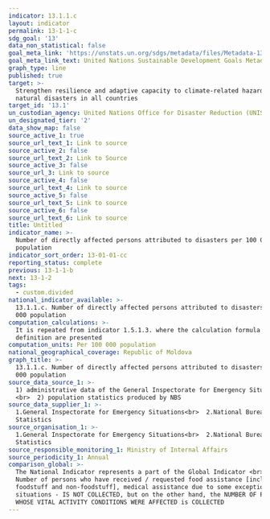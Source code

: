 ```yaml
---
indicator: 13.1.1.c
layout: indicator
permalink: 13-1-1-c
sdg_goal: '13'
data_non_statistical: false
goal_meta_link: 'https://unstats.un.org/sdgs/metadata/files/Metadata-13-01-01.pdf'
goal_meta_link_text: United Nations Sustainable Development Goals Metadata (PDF 224 KB)
graph_type: line
published: true
target: >-
  Strengthen resilience and adaptive capacity to climate-related hazards and
  natural disasters in all countries
target_id: '13.1'
un_custodian_agency: United Nations Office for Disaster Reduction (UNISDR)
un_designated_tier: '2'
data_show_map: false
source_active_1: true
source_url_text_1: Link to source
source_active_2: false
source_url_text_2: Link to Source
source_active_3: false
source_url_3: Link to source
source_active_4: false
source_url_text_4: Link to source
source_active_5: false
source_url_text_5: Link to source
source_active_6: false
source_url_text_6: Link to source
title: Untitled
indicator_name: >-
  Number of directly affected persons attributed to disasters per 100 000
  population
indicator_sort_order: 13-01-01-cc
reporting_status: complete
previous: 13-1-1-b
next: 13-1-2
tags:
  - custom.divided
national_indicator_available: >-
  13.1.1.c. Number of directly affected persons attributed to disasters per 100
  000 population
computation_calculations: >-
  It is repeated from indicator 1.5.1.3. where the calculation formula and
  definition are presented
computation_units: Per 100 000 population
national_geographical_coverage: Republic of Moldova
graph_title: >-
  13.1.1.c. Number of directly affected persons attributed to disasters per 100
  000 population
source_data_source_1: >-
  1) administrative data of the General Inspectorate for Emergency Situations
  <br>  2) population statistics produced by NBS
source_data_supplier_1: >-
  1.General Inspectorate for Emergency Situations<br>  2.National Bureau of
  Statistics
source_organisation_1: >-
  1.General Inspectorate for Emergency Situations<br>  2.National Bureau of
  Statistics
source_responsible_monitoring_1: Ministry of Internal Affairs
source_periodicity_1: Annual
comparison_global: >-
  The National Indicator represents a part of the Global Indicator <br>  (B6)
  Number of persons who have received / requested food assistance [including
  foodstuff and non-foodstuff], medical assistance due to some exceptional
  situations - IS NOT COLLECTED, but on the other hand, the NUMBER OF PERSONS
  WHOSE VITAL ACTIVITY CONDITIONS WERE AFFECTED is COLLECTED
---
```

